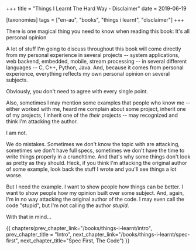 +++
title = "Things I Learnt The Hard Way - Disclaimer"
date = 2019-06-19

[taxonomies]
tags = ["en-au", "books", "things i learnt", "disclaimer"]
+++

There is one magical thing you need to know when reading this book: It's all
personal opinion

<!-- more -->

A lot of stuff I'm going to discuss throughout this book will come directly
from my personal experience in several projects -- system applications, web
backend, embedded, mobile, stream processing -- in several different languages
-- C, C++, Python, Java. And, because it comes from personal experience,
everything reflects my own personal opinion on several subjects.

Obviously, you don't need to agree with every single point.

Also, sometimes I may mention some examples that people who know me -- either
worked with me, heard me complain about some project, inherit one of my
projects, _I_ inherit one of the _their_ projects -- may recognized and think
I'm attacking the author.

I am not.

We do mistakes. Sometimes we don't know the topic with are attacking,
sometimes we don't have full specs, sometimes we don't have the time to write
things properly in a crunchtime. And that's why some things don't look as
pretty as they should. Heck, if you think I'm attacking the original author of
some example, look back the stuff I wrote and you'll see things a lot worse.

But I need the example. I want to show people how things can be better. I want
to show people how my opinion built over some subject. And, again, I'm in no
way attacking the original author of the code. I may even call the code
"stupid", but I'm not calling the author _stupid_.

With that in mind...

{{ chapters(prev_chapter_link="/books/things-i-learnt/intro", prev_chapter_title = "Intro", next_chapter_link="/books/things-i-learnt/spec-first", next_chapter_title="Spec First, The Code") }}
